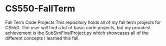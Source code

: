 # CS550-FallTerm
Fall Term Code Projects
This repository holds all of my fall term projects for CS550. The user will find a lot of basic code projects, but my proudest achievement
is the SubSimFinalProject.py which showcases all of the different concepts I learned this fall.
